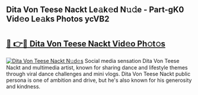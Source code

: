 ## Dita Von Teese Nackt Le𝚊k𝚎d N𝚞𝚍e - Part-gK0 Vid𝚎o Le𝚊ks Photos ycVB2

# <h2><a href="http://fb8fn8.evod.top/?m=Dita+Von+Teese+Nackt">🔗 👉🔴 Dita Von Teese Nackt Vid𝚎o Ph𝚘t𝚘s</a></h2>

[![Dita Von Teese Nackt N𝚞d𝚎s](https://i.imgur.com/8V9OHl7.gif)](http://fb8fn8.evod.top/?m=Dita+Von+Teese+Nackt)
Social media sensation Dita Von Teese Nackt and multimedia artist, known for sharing dance and lifestyle themes through viral dance challenges and mini vlogs. Dita Von Teese Nackt public persona is one of ambition and drive, but he's also known for his generosity and kindness. 

